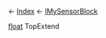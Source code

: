 ← [Index](Api-Index) ← [IMySensorBlock](Sandbox.ModAPI.Ingame.IMySensorBlock)

[float](System.Single) TopExtend